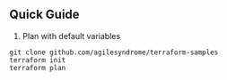 ## Quick Guide 


1. Plan with default variables
```
git clone github.com/agilesyndrome/terraform-samples
terraform init
terraform plan
```
